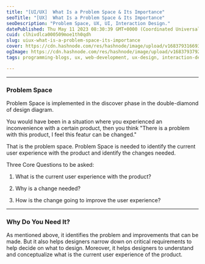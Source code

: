 ```yaml
---
title: "[UI/UX]  What Is a Problem Space & Its Importance"
seoTitle: "[UX]  What Is a Problem Space & Its Importance"
seoDescription: "Problem Space, UX, UI, Interaction Design."
datePublished: Thu May 11 2023 08:30:39 GMT+0000 (Coordinated Universal Time)
cuid: clhivdlca000509moe1th0qdh
slug: uiux-what-is-a-problem-space-its-importance
cover: https://cdn.hashnode.com/res/hashnode/image/upload/v1683793166930/bd255186-a12a-4733-beee-e825b616b896.avif
ogImage: https://cdn.hashnode.com/res/hashnode/image/upload/v1683793792293/e26bed5a-3a62-46fc-9347-4eb6a7843c84.avif
tags: programming-blogs, ux, web-development, ux-design, interaction-design

---
```


---

### Problem Space

Problem Space is implemented in the discover phase in the double-diamond of design diagram.

You would have been in a situation where you experienced an inconvenience with a certain product, then you think "There is a problem with this product, I feel this featur can be changed."

That is the problem space. Problem Space is needed to identify the current user experience with the product and identify the changes needed.

Three Core Questions to be asked:

1. What is the current user experience with the product?
    
2. Why is a change needed?
    
3. How is the change going to improve the user experience?
    

---

### Why Do You Need It?

As mentioned above, it identifies the problem and improvements that can be made. But it also helps designers narrow down on critical requirements to help decide on what to design. Moreover, it helps designers to understand and conceptualize what is the current user experience of the product.